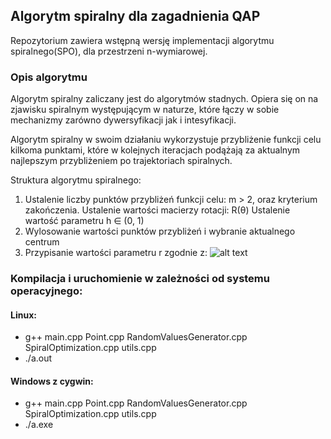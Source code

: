 ## Algorytm spiralny dla zagadnienia QAP

Repozytorium zawiera wstępną wersję implementacji algorytmu spiralnego(SPO), dla przestrzeni n-wymiarowej.

### Opis algorytmu

Algorytm spiralny zaliczany jest do algorytmów stadnych. Opiera się on na zjawisku spiralnym występującym w naturze, które łączy w sobie mechanizmy zarówno dywersyfikacji jak i intesyfikacji.

Algorytm spiralny w swoim działaniu wykorzystuje przybliżenie funkcji celu kilkoma punktami, które w kolejnych iteracjach podążają za aktualnym najlepszym przybliżeniem po trajektoriach spiralnych.

Struktura algorytmu spiralnego:
1. Ustalenie liczby punktów przybliżeń funkcji celu: m > 2, oraz kryterium zakończenia.
   Ustalenie wartości macierzy rotacji: R(θ)
   Ustalenie wartość parametru h ∈ (0, 1)
2. Wylosowanie wartości punktów przybliżeń i wybranie aktualnego centrum
3. Przypisanie wartości parametru r zgodnie z:
![alt text](https://thumb.ibb.co/hVhagS/1.png)


### Kompilacja i uruchomienie w zależności od systemu operacyjnego:

#### Linux:
* g++ main.cpp Point.cpp RandomValuesGenerator.cpp SpiralOptimization.cpp utils.cpp
* ./a.out

#### Windows z cygwin:
* g++ main.cpp Point.cpp RandomValuesGenerator.cpp SpiralOptimization.cpp utils.cpp
* ./a.exe

